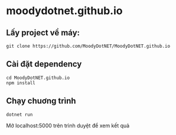 # moodydotnet.github.io

## Lấy project về máy:
```
git clone https://github.com/MoodyDotNET/MoodyDotNET.github.io
```
## Cài đặt dependency
```
cd MoodyDotNET.github.io
npm install
```
## Chạy chuơng trình
```
dotnet run
```
Mở localhost:5000 trên trình duyệt để xem kết quả
